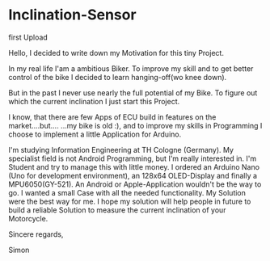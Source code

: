 # Inclination-Sensor
first Upload

Hello,
I decided to write down my Motivation for this tiny Project.

In my real life I'am a ambitious Biker.
To improve my skill and to get better control of the bike I decided to learn
hanging-off(wo knee down).

But in the past I never use nearly the full potential of my Bike.
To figure out which the current inclination I just start this Project.

I know, that there are few Apps of ECU build in features on the market....but....
...my bike is old :), and to improve my skills in Programming I choose to
implement a little Application for Arduino.

I'm studying Information Engineering at TH Cologne (Germany).
My specialist field is not Android Programming, but I'm really interested in.
I'm Student and try to manage this with little money.
I ordered an Arduino Nano (Uno for development environment), an 128x64 OLED-Display
and finally a MPU6050(GY-521).
An Android or Apple-Application wouldn't be the way to go.
I wanted a small Case with all the needed functionality.
My Solution were the best way for me.
I hope my solution will help people in future to build a reliable Solution to
measure the current inclination of your Motorcycle.

Sincere regards,

Simon
